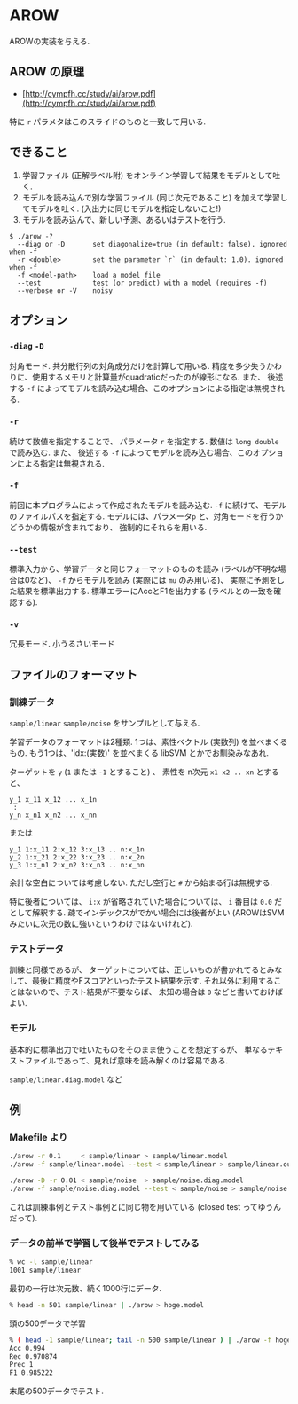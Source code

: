 # AROW

AROWの実装を与える.

## AROW の原理

- [http://cympfh.cc/study/ai/arow.pdf](http://cympfh.cc/study/ai/arow.pdf)

特に `r` パラメタはこのスライドのものと一致して用いる.

## できること

1. 学習ファイル (正解ラベル附) をオンライン学習して結果をモデルとして吐く.
1. モデルを読み込んで別な学習ファイル (同じ次元であること) を加えて学習してモデルを吐く. (入出力に同じモデルを指定しないこと!)
1. モデルを読み込んで、新しい予測、あるいはテストを行う.

```
$ ./arow -?
  --diag or -D       set diagonalize=true (in default: false). ignored when -f
  -r <double>        set the parameter `r` (in default: 1.0). ignored when -f
  -f <model-path>    load a model file
  --test             test (or predict) with a model (requires -f)
  --verbose or -V    noisy
```

## オプション

### `-diag` `-D`
対角モード.
共分散行列の対角成分だけを計算して用いる.
精度を多少失うかわりに、使用するメモリと計算量がquadraticだったのが線形になる.
また、 後述する `-f` によってモデルを読み込む場合、このオプションによる指定は無視される.

### `-r`
続けて数値を指定することで、 パラメータ `r` を指定する.
数値は `long double` で読み込む.
また、 後述する `-f` によってモデルを読み込む場合、このオプションによる指定は無視される.

### `-f`
前回に本プログラムによって作成されたモデルを読み込む.
`-f` に続けて、モデルのファイルパスを指定する.
モデルには、パラメータ`p` と、対角モードを行うかどうかの情報が含まれており、
強制的にそれらを用いる.

### `--test`

標準入力から、学習データと同じフォーマットのものを読み (ラベルが不明な場合は0など)、
`-f` からモデルを読み (実際には `mu` のみ用いる)、
実際に予測をした結果を標準出力する.
標準エラーにAccとF1を出力する (ラベルとの一致を確認する).

### `-v`
冗長モード. 小うるさいモード

## ファイルのフォーマット

### 訓練データ

`sample/linear` `sample/noise` をサンプルとして与える.

学習データのフォーマットは2種類.
1つは、素性ベクトル (実数列) を並べまくるもの.
もう1つは、'idx:(実数)' を並べまくる libSVM とかでお馴染みなあれ.

ターゲットを `y` (`1` または `-1` とすること) 、
素性を n次元 `x1 x2 .. xn` とすると、

```
y_1 x_11 x_12 ... x_1n
 :
y_n x_n1 x_n2 ... x_nn
```

または

```
y_1 1:x_11 2:x_12 3:x_13 .. n:x_1n
y_2 1:x_21 2:x_22 3:x_23 .. n:x_2n
y_3 1:x_n1 2:x_n2 3:x_n3 .. n:x_nn
```

余計な空白については考慮しない.
ただし空行と `#` から始まる行は無視する.

特に後者については、
`i:x`
が省略されていた場合については、
`i` 番目は `0.0` だとして解釈する.
疎でインデックスがでかい場合には後者がよい
(AROWはSVMみたいに次元の数に強いというわけではないけれど).

### テストデータ

訓練と同様であるが、
ターゲットについては、正しいものが書かれてるとみなして、最後に精度やFスコアといったテスト結果を示す.
それ以外に利用することはないので、テスト結果が不要ならば、
未知の場合は `0` などと書いておけばよい.

### モデル

基本的に標準出力で吐いたものをそのまま使うことを想定するが、
単なるテキストファイルであって、見れば意味を読み解くのは容易である.

`sample/linear.diag.model` など

## 例

### Makefile より

```bash
./arow -r 0.1     < sample/linear > sample/linear.model
./arow -f sample/linear.model --test < sample/linear > sample/linear.out

./arow -D -r 0.01 < sample/noise  > sample/noise.diag.model
./arow -f sample/noise.diag.model --test < sample/noise > sample/noise.diag.out
```

これは訓練事例とテスト事例とに同じ物を用いている
(closed test ってゆうんだって).

### データの前半で学習して後半でテストしてみる

```bash
% wc -l sample/linear
1001 sample/linear
```
最初の一行は次元数、続く1000行にデータ.

```bash
% head -n 501 sample/linear | ./arow > hoge.model
```

頭の500データで学習

```bash
% ( head -1 sample/linear; tail -n 500 sample/linear ) | ./arow -f hoge.model --test >/dev/null
Acc 0.994
Rec 0.970874
Prec 1
F1 0.985222
```

末尾の500データでテスト.

